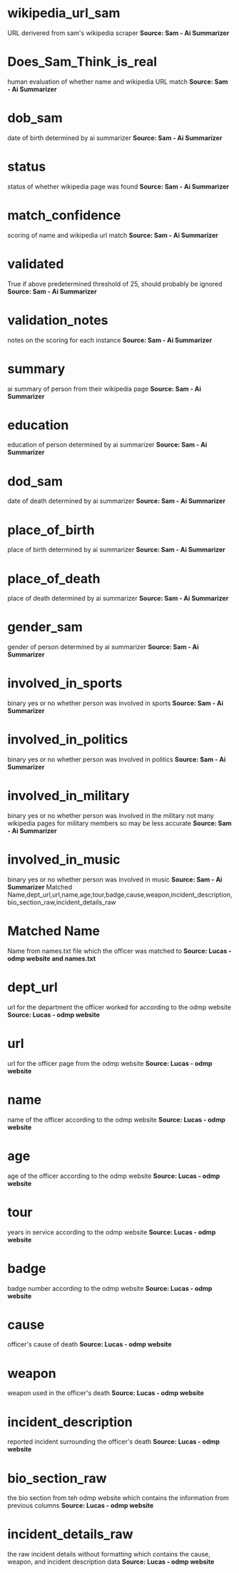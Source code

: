 
# wikipedia_url_sam
URL derivered from sam's wikipedia scraper
**Source: Sam - Ai Summarizer**

# Does_Sam_Think_is_real
human evaluation of whether name and wikipedia URL match
**Source: Sam - Ai Summarizer**
# dob_sam
date of birth determined by ai summarizer
**Source: Sam - Ai Summarizer**
# status
status of whether wikipedia page was found
**Source: Sam - Ai Summarizer**
# match_confidence
scoring of name and wikipedia url match
**Source: Sam - Ai Summarizer**
# validated
True if above predetermined threshold of 25, should probably be ignored
**Source: Sam - Ai Summarizer**
# validation_notes
notes on the scoring for each instance
**Source: Sam - Ai Summarizer**
# summary
ai summary of person from their wikipedia page
**Source: Sam - Ai Summarizer**

# education
education of person determined by ai summarizer
**Source: Sam - Ai Summarizer**
# dod_sam
date of death determined by ai summarizer
**Source: Sam - Ai Summarizer**
# place_of_birth
place of birth determined by ai summarizer
**Source: Sam - Ai Summarizer**
# place_of_death
place of death determined by ai summarizer
**Source: Sam - Ai Summarizer**
# gender_sam
gender of person determined by ai summarizer
**Source: Sam - Ai Summarizer**
# involved_in_sports
binary yes or no whether person was involved in sports
**Source: Sam - Ai Summarizer**
# involved_in_politics
binary yes or no whether person was involved in politics
**Source: Sam - Ai Summarizer**
# involved_in_military
binary yes or no whether person was involved in the military
	not many wikipedia pages for military members so may be less accurate
**Source: Sam - Ai Summarizer**
# involved_in_music
binary yes or no whether person was involved in music
**Source: Sam - Ai Summarizer**
Matched Name,dept_url,url,name,age,tour,badge,cause,weapon,incident_description,bio_section_raw,incident_details_raw
# Matched Name
Name from names.txt file which the officer was matched to
**Source: Lucas - odmp website and names.txt**
# dept_url
url for the department the officer worked for according to the odmp website
**Source: Lucas - odmp website**
# url
url for the officer page from the odmp website
**Source: Lucas - odmp website**
# name
name of the officer according to the odmp website
**Source: Lucas - odmp website**
# age
age of the officer according to the odmp website
**Source: Lucas - odmp website**
# tour
years in service according to the odmp website
**Source: Lucas - odmp website**
# badge
badge number according to the odmp website
**Source: Lucas - odmp website**
# cause
officer's cause of death
**Source: Lucas - odmp website**
# weapon
weapon used in the officer's death
**Source: Lucas - odmp website**
# incident_description
reported incident surrounding the officer's death
**Source: Lucas - odmp website**
# bio_section_raw
the bio section from teh odmp website which contains the information from previous columns
**Source: Lucas - odmp website**
# incident_details_raw
the raw incident details without formatting which contains the cause, weapon, and incident description data
**Source: Lucas - odmp website**